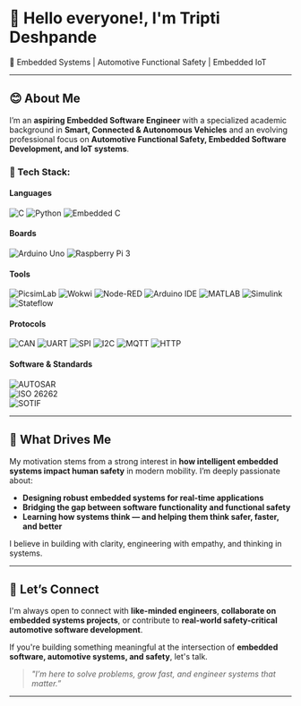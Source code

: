 # 👋 Hello everyone!, I'm Tripti Deshpande

🚗 Embedded Systems | Automotive Functional Safety | Embedded IoT 

---

## 😊 About Me

I’m an **aspiring Embedded Software Engineer** with a specialized academic background in **Smart, Connected & Autonomous Vehicles** and an evolving professional focus on **Automotive Functional Safety, Embedded Software Development, and IoT systems**.

### 🧰 Tech Stack:

#### Languages  
![C](https://img.shields.io/badge/C-%2300599C.svg?&style=for-the-badge&logo=c)  ![Python](https://img.shields.io/badge/Python-%233776AB.svg?&style=for-the-badge&logo=python) ![Embedded C](https://img.shields.io/badge/Embedded%20C-%23007ACC.svg?&style=for-the-badge&logo=c)

#### Boards  
![Arduino Uno](https://img.shields.io/badge/Arduino_Uno-%23A1B86E.svg?&style=for-the-badge&logo=arduino)  ![Raspberry Pi 3](https://img.shields.io/badge/Raspberry_Pi_3-%23C51A4A.svg?&style=for-the-badge&logo=raspberry-pi)

#### Tools  
![PicsimLab](https://img.shields.io/badge/PicsimLab-lightgrey?style=for-the-badge)  ![Wokwi](https://img.shields.io/badge/Wokwi-lightgrey?style=for-the-badge)  ![Node-RED](https://img.shields.io/badge/Node--RED-FF3C4A.svg?&style=for-the-badge&logo=node-red&logoColor=white)  ![Arduino IDE](https://img.shields.io/badge/Arduino_IDE-00979D.svg?&style=for-the-badge&logo=arduino&logoColor=white)  ![MATLAB](https://img.shields.io/badge/MATLAB-F0F0F0.svg?&style=for-the-badge&logo=mathworks)  ![Simulink](https://img.shields.io/badge/Simulink-005KDI.svg?&style=for-the-badge&logo=simulink&logoColor=white)  ![Stateflow](https://img.shields.io/badge/Stateflow-1F77B4.svg?&style=for-the-badge&logo=stateflow&logoColor=white)

#### Protocols  
![CAN](https://img.shields.io/badge/CAN-yellow?style=for-the-badge) ![UART](https://img.shields.io/badge/UART-blue?style=for-the-badge)  ![SPI](https://img.shields.io/badge/SPI-orange?style=for-the-badge)  ![I2C](https://img.shields.io/badge/I2C-green?style=for-the-badge)  ![MQTT](https://img.shields.io/badge/MQTT-teal?style=for-the-badge)  ![HTTP](https://img.shields.io/badge/HTTP-teal?style=for-the-badge)  

#### Software & Standards  
![AUTOSAR](https://img.shields.io/badge/AUTOSAR-Classic-blue?style=for-the-badge)  
![ISO 26262](https://img.shields.io/badge/ISO_26262-Standard-23C51A4A?style=for-the-badge)  
![SOTIF](https://img.shields.io/badge/SOTIF-Standard-pink?style=for-the-badge)

---

## 🎯 What Drives Me

My motivation stems from a strong interest in **how intelligent embedded systems impact human safety** in modern mobility. I’m deeply passionate about:

- **Designing robust embedded systems for real-time applications**
- **Bridging the gap between software functionality and functional safety**
- **Learning how systems think — and helping them think safer, faster, and better**

I believe in building with clarity, engineering with empathy, and thinking in systems.

---

## 🤝 Let’s Connect

I'm always open to connect with **like-minded engineers**, **collaborate on embedded systems projects**, or contribute to **real-world safety-critical automotive software development**.

If you're building something meaningful at the intersection of **embedded software, automotive systems, and safety**, let's talk.

> _"I’m here to solve problems, grow fast, and engineer systems that matter.”_

---


